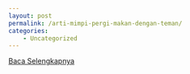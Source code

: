 ```yaml
---
layout: post
permalink: /arti-mimpi-pergi-makan-dengan-teman/
categories:
    - Uncategorized
---
```


[Baca Selengkapnya](/10)